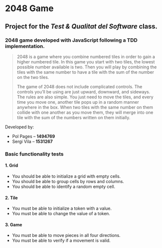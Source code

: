 # 2048 Game

## Project for the _Test & Qualitat del Software_ class.

### 2048 game developed with JavaScript following a TDD implementation.

>2048 is a game where you combine numbered tiles in order to gain a higher numbered tile. In this game you start with two tiles, the lowest possible number available is two. Then you will play by combining the tiles with the same number to have a tile with the sum of the number on the two tiles.
>
>The game of 2048 does not include complicated controls. The controls you’ll be using are just upward, downward, and sideways. The rules are also simple. You just need to move the tiles, and every time you move one, another tile pops up in a random manner anywhere in the box. When two tiles with the same number on them collide with one another as you move them, they will merge into one tile with the sum of the numbers written on them initially.

Developed by:
- Pol Pages   – **1494769**
- Sergi Vila  – **1531267**

### Basic functionality tests
#### 1. Grid
- You should be able to initialize a grid with empty cells.
- You should be able to group cells by rows and columns.
- You should be able to identify a random empty cell.
#### 2. Tile
- You must be able to initialize a token with a value.
- You must be able to change the value of a token.
#### 3. Game
- You must be able to move pieces in all four directions.
- You must be able to verify if a movement is valid.